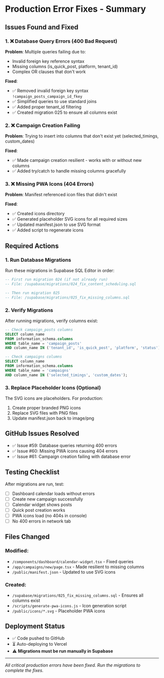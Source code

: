 # Production Error Fixes - Summary

## Issues Found and Fixed

### 1. ❌ Database Query Errors (400 Bad Request)
**Problem**: Multiple queries failing due to:
- Invalid foreign key reference syntax
- Missing columns (is_quick_post, platform, tenant_id)
- Complex OR clauses that don't work

**Fixed**:
- ✅ Removed invalid foreign key syntax `!campaign_posts_campaign_id_fkey`
- ✅ Simplified queries to use standard joins
- ✅ Added proper tenant_id filtering
- ✅ Created migration 025 to ensure all columns exist

### 2. ❌ Campaign Creation Failing
**Problem**: Trying to insert into columns that don't exist yet (selected_timings, custom_dates)

**Fixed**:
- ✅ Made campaign creation resilient - works with or without new columns
- ✅ Added try/catch to handle missing columns gracefully

### 3. ❌ Missing PWA Icons (404 Errors)
**Problem**: Manifest referenced icon files that didn't exist

**Fixed**:
- ✅ Created icons directory
- ✅ Generated placeholder SVG icons for all required sizes
- ✅ Updated manifest.json to use SVG format
- ✅ Added script to regenerate icons

## Required Actions

### 1. Run Database Migrations
Run these migrations in Supabase SQL Editor in order:

```sql
-- First run migration 024 (if not already run)
-- File: /supabase/migrations/024_fix_content_scheduling.sql

-- Then run migration 025
-- File: /supabase/migrations/025_fix_missing_columns.sql
```

### 2. Verify Migrations
After running migrations, verify columns exist:

```sql
-- Check campaign_posts columns
SELECT column_name 
FROM information_schema.columns 
WHERE table_name = 'campaign_posts'
AND column_name IN ('tenant_id', 'is_quick_post', 'platform', 'status');

-- Check campaigns columns
SELECT column_name 
FROM information_schema.columns 
WHERE table_name = 'campaigns'
AND column_name IN ('selected_timings', 'custom_dates');
```

### 3. Replace Placeholder Icons (Optional)
The SVG icons are placeholders. For production:
1. Create proper branded PNG icons
2. Replace SVG files with PNG files
3. Update manifest.json back to image/png

## GitHub Issues Resolved

- ✅ Issue #59: Database queries returning 400 errors
- ✅ Issue #60: Missing PWA icons causing 404 errors  
- ✅ Issue #61: Campaign creation failing with database error

## Testing Checklist

After migrations are run, test:

- [ ] Dashboard calendar loads without errors
- [ ] Create new campaign successfully
- [ ] Calendar widget shows posts
- [ ] Quick post creation works
- [ ] PWA icons load (no 404s in console)
- [ ] No 400 errors in network tab

## Files Changed

### Modified:
- `/components/dashboard/calendar-widget.tsx` - Fixed queries
- `/app/campaigns/new/page.tsx` - Made resilient to missing columns
- `/public/manifest.json` - Updated to use SVG icons

### Created:
- `/supabase/migrations/025_fix_missing_columns.sql` - Ensures all columns exist
- `/scripts/generate-pwa-icons.js` - Icon generation script
- `/public/icons/*.svg` - Placeholder PWA icons

## Deployment Status

- ✅ Code pushed to GitHub
- ⏳ Auto-deploying to Vercel
- ⚠️ **Migrations must be run manually in Supabase**

---

*All critical production errors have been fixed. Run the migrations to complete the fixes.*